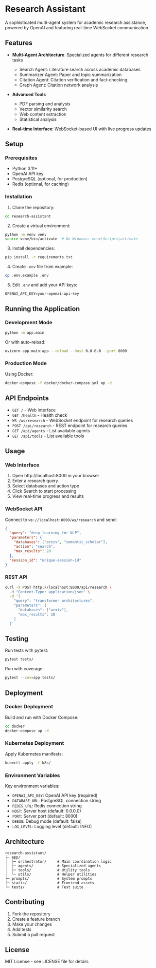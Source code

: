 # Research Assistant

A sophisticated multi-agent system for academic research assistance, powered by OpenAI and featuring real-time WebSocket communication.

## Features

- **Multi-Agent Architecture**: Specialized agents for different research tasks
  - Search Agent: Literature search across academic databases
  - Summarizer Agent: Paper and topic summarization
  - Citation Agent: Citation verification and fact-checking
  - Graph Agent: Citation network analysis

- **Advanced Tools**
  - PDF parsing and analysis
  - Vector similarity search
  - Web content extraction
  - Statistical analysis

- **Real-time Interface**: WebSocket-based UI with live progress updates

## Setup

### Prerequisites

- Python 3.11+
- OpenAI API key
- PostgreSQL (optional, for production)
- Redis (optional, for caching)

### Installation

1. Clone the repository:
```bash
cd research-assistant
```

2. Create a virtual environment:
```bash
python -m venv venv
source venv/bin/activate  # On Windows: venv\Scripts\activate
```

3. Install dependencies:
```bash
pip install -r requirements.txt
```

4. Create `.env` file from example:
```bash
cp .env.example .env
```

5. Edit `.env` and add your API keys:
```
OPENAI_API_KEY=your-openai-api-key
```

## Running the Application

### Development Mode

```bash
python -m app.main
```

Or with auto-reload:
```bash
uvicorn app.main:app --reload --host 0.0.0.0 --port 8000
```

### Production Mode

Using Docker:
```bash
docker-compose -f docker/docker-compose.yml up -d
```

## API Endpoints

- `GET /` - Web interface
- `GET /health` - Health check
- `WS /ws/research` - WebSocket endpoint for research queries
- `POST /api/research` - REST endpoint for research queries
- `GET /api/agents` - List available agents
- `GET /api/tools` - List available tools

## Usage

### Web Interface

1. Open http://localhost:8000 in your browser
2. Enter a research query
3. Select databases and action type
4. Click Search to start processing
5. View real-time progress and results

### WebSocket API

Connect to `ws://localhost:8000/ws/research` and send:

```json
{
  "query": "deep learning for NLP",
  "parameters": {
    "databases": ["arxiv", "semantic_scholar"],
    "action": "search",
    "max_results": 20
  },
  "session_id": "unique-session-id"
}
```

### REST API

```bash
curl -X POST http://localhost:8000/api/research \
  -H "Content-Type: application/json" \
  -d '{
    "query": "transformer architectures",
    "parameters": {
      "databases": ["arxiv"],
      "max_results": 10
    }
  }'
```

## Testing

Run tests with pytest:
```bash
pytest tests/
```

Run with coverage:
```bash
pytest --cov=app tests/
```

## Deployment

### Docker Deployment

Build and run with Docker Compose:
```bash
cd docker
docker-compose up -d
```

### Kubernetes Deployment

Apply Kubernetes manifests:
```bash
kubectl apply -f k8s/
```

### Environment Variables

Key environment variables:

- `OPENAI_API_KEY`: OpenAI API key (required)
- `DATABASE_URL`: PostgreSQL connection string
- `REDIS_URL`: Redis connection string
- `HOST`: Server host (default: 0.0.0.0)
- `PORT`: Server port (default: 8000)
- `DEBUG`: Debug mode (default: false)
- `LOG_LEVEL`: Logging level (default: INFO)

## Architecture

```
research-assistant/
├─ app/
│  ├─ orchestrator/     # Main coordination logic
│  ├─ agents/           # Specialized agents
│  ├─ tools/            # Utility tools
│  └─ utils/            # Helper utilities
├─ prompts/             # System prompts
├─ static/              # Frontend assets
└─ tests/               # Test suite
```

## Contributing

1. Fork the repository
2. Create a feature branch
3. Make your changes
4. Add tests
5. Submit a pull request

## License

MIT License - see LICENSE file for details